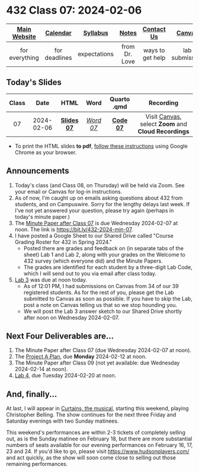 # 432 Class 07: 2024-02-06

[Main Website](https://thomaselove.github.io/432-2024/) | [Calendar](https://thomaselove.github.io/432-2024/calendar.html) | [Syllabus](https://thomaselove.github.io/432-syllabus-2024/) | [Notes](https://thomaselove.github.io/432-notes/) | [Contact Us](https://thomaselove.github.io/432-2024/contact.html) | [Canvas](https://canvas.case.edu) | [Data and Code](https://github.com/THOMASELOVE/432-data) | [Sources](https://github.com/THOMASELOVE/432-classes-2024/tree/main/sources)
:-----------: | :--------------: | :----------: | :---------: | :-------------: | :-----------: | :------------: |:------:
for everything | for deadlines | expectations | from Dr. Love | ways to get help | lab submission | for downloads | to read

## Today's Slides

Class | Date | HTML | Word | Quarto .qmd | Recording
:---: | :--------: | :------: | :------: | :------: | :-------------:
07 | 2024-02-06 | **[Slides 07](https://thomaselove.github.io/432-slides-2024/slides07.html)** | *[Word 07](https://thomaselove.github.io/432-slides-2024/slides07w.docx)* | **[Code 07](https://github.com/THOMASELOVE/432-slides-2024/blob/main/slides07.qmd)** | Visit [Canvas](https://canvas.case.edu/), select **Zoom** and **Cloud Recordings**

- To print the HTML slides **to pdf**, [follow these instructions](https://quarto.org/docs/presentations/revealjs/presenting.html#print-to-pdf) using Google Chrome as your browser.

## Announcements

1. Today's class (and Class 08, on Thursday) will be held via Zoom. See your email or Canvas for log-in instructions.
2. As of now, I'm caught up on emails asking questions about 432 from students, and on Campuswire. Sorry for the lengthy delays last week. If I've not yet answered your question, please try again (perhaps in today's minute paper.)
3. The [Minute Paper after Class 07](https://bit.ly/432-2024-min-07) is due Wednesday 2024-02-07 at noon. The link is <https://bit.ly/432-2024-min-07>.
4. I have posted a Google Sheet to our Shared Drive called "Course Grading Roster for 432 in Spring 2024."
    - Posted there are grades and feedback on (in separate tabs of the sheet) Lab 1 and Lab 2, along with your grades on the Welcome to 432 survey (which everyone did) and the Minute Papers.
    - The grades are identified for each student by a three-digit Lab Code, which I will send out to you via email after class today.
5. [Lab 3](https://thomaselove.github.io/432-2024/lab3.html) was due at noon today.
    - As of 12:01 PM, I had submissions on Canvas from 34 of our 39 registered students. As for the rest of you, please get the Lab submitted to Canvas as soon as possible. If you have to skip the Lab, post a note on Canvas telling us that so we stop hounding you.
    - We will post the Lab 3 answer sketch to our Shared Drive shortly after noon on Wednesday 2024-02-07.
  
## Next Four Deliverables are...

1. The Minute Paper after Class 07 (due Wednesday 2024-02-07 at noon).
2. The [Project A Plan](https://thomaselove.github.io/432-2024/projA.html), due **Monday** 2024-02-12 at noon.
3. The Minute Paper after Class 09 (not yet available: due Wednesday 2024-02-14 at noon).
4. [Lab 4](https://thomaselove.github.io/432-2024/lab4.html), due Tuesday 2024-02-20 at noon.

## And, finally...

At last, I will appear in [Curtains, the musical](https://www.hudsonplayers.com/now-playing), starting this weekend, playing Christopher Belling. The show continues for the next three Friday and Saturday evenings with two Sunday matinees. 

This weekend's performances are within 2-3 tickets of completely selling out, as is the Sunday matinee on February 18, but there are more substantial numbers of seats available for our evening performances on February 16, 17, 23 and 24. If you'd like to go, please visit <https://www.hudsonplayers.com/> and act quickly, as the show will soon come close to selling out those remaining performances.
